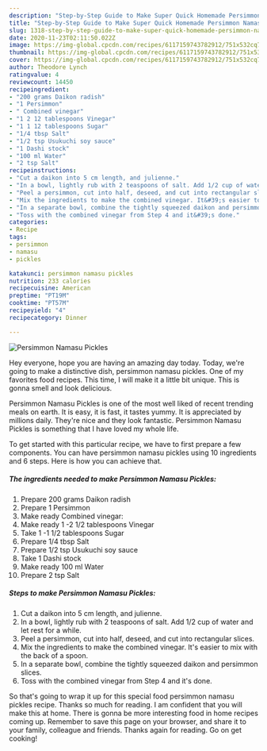 ```yaml
---
description: "Step-by-Step Guide to Make Super Quick Homemade Persimmon Namasu Pickles"
title: "Step-by-Step Guide to Make Super Quick Homemade Persimmon Namasu Pickles"
slug: 1318-step-by-step-guide-to-make-super-quick-homemade-persimmon-namasu-pickles
date: 2020-11-23T02:11:50.022Z
image: https://img-global.cpcdn.com/recipes/6117159743782912/751x532cq70/persimmon-namasu-pickles-recipe-main-photo.jpg
thumbnail: https://img-global.cpcdn.com/recipes/6117159743782912/751x532cq70/persimmon-namasu-pickles-recipe-main-photo.jpg
cover: https://img-global.cpcdn.com/recipes/6117159743782912/751x532cq70/persimmon-namasu-pickles-recipe-main-photo.jpg
author: Theodore Lynch
ratingvalue: 4
reviewcount: 14450
recipeingredient:
- "200 grams Daikon radish"
- "1 Persimmon"
- " Combined vinegar"
- "1 2 12 tablespoons Vinegar"
- "1 1 12 tablespoons Sugar"
- "1/4 tbsp Salt"
- "1/2 tsp Usukuchi soy sauce"
- "1 Dashi stock"
- "100 ml Water"
- "2 tsp Salt"
recipeinstructions:
- "Cut a daikon into 5 cm length, and julienne."
- "In a bowl, lightly rub with 2 teaspoons of salt. Add 1/2 cup of water and let rest for a while."
- "Peel a persimmon, cut into half, deseed, and cut into rectangular slices."
- "Mix the ingredients to make the combined vinegar. It&#39;s easier to mix with the back of a spoon."
- "In a separate bowl, combine the tightly squeezed daikon and persimmon slices."
- "Toss with the combined vinegar from Step 4 and it&#39;s done."
categories:
- Recipe
tags:
- persimmon
- namasu
- pickles

katakunci: persimmon namasu pickles 
nutrition: 233 calories
recipecuisine: American
preptime: "PT19M"
cooktime: "PT57M"
recipeyield: "4"
recipecategory: Dinner

---
```



![Persimmon Namasu Pickles](https://img-global.cpcdn.com/recipes/6117159743782912/751x532cq70/persimmon-namasu-pickles-recipe-main-photo.jpg)

Hey everyone, hope you are having an amazing day today. Today, we're going to make a distinctive dish, persimmon namasu pickles. One of my favorites food recipes. This time, I will make it a little bit unique. This is gonna smell and look delicious.

Persimmon Namasu Pickles is one of the most well liked of recent trending meals on earth. It is easy, it is fast, it tastes yummy. It is appreciated by millions daily. They're nice and they look fantastic. Persimmon Namasu Pickles is something that I have loved my whole life.




To get started with this particular recipe, we have to first prepare a few components. You can have persimmon namasu pickles using 10 ingredients and 6 steps. Here is how you can achieve that.

<!--inarticleads1-->

##### The ingredients needed to make Persimmon Namasu Pickles:

1. Prepare 200 grams Daikon radish
1. Prepare 1 Persimmon
1. Make ready  Combined vinegar:
1. Make ready 1 -2 1/2 tablespoons Vinegar
1. Take 1 -1 1/2 tablespoons Sugar
1. Prepare 1/4 tbsp Salt
1. Prepare 1/2 tsp Usukuchi soy sauce
1. Take 1 Dashi stock
1. Make ready 100 ml Water
1. Prepare 2 tsp Salt




<!--inarticleads2-->

##### Steps to make Persimmon Namasu Pickles:

1. Cut a daikon into 5 cm length, and julienne.
1. In a bowl, lightly rub with 2 teaspoons of salt. Add 1/2 cup of water and let rest for a while.
1. Peel a persimmon, cut into half, deseed, and cut into rectangular slices.
1. Mix the ingredients to make the combined vinegar. It&#39;s easier to mix with the back of a spoon.
1. In a separate bowl, combine the tightly squeezed daikon and persimmon slices.
1. Toss with the combined vinegar from Step 4 and it&#39;s done.




So that's going to wrap it up for this special food persimmon namasu pickles recipe. Thanks so much for reading. I am confident that you will make this at home. There is gonna be more interesting food in home recipes coming up. Remember to save this page on your browser, and share it to your family, colleague and friends. Thanks again for reading. Go on get cooking!
